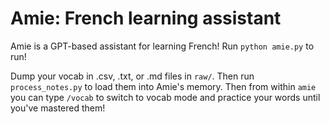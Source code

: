 # Amie: French learning assistant

Amie is a GPT-based assistant for learning French! Run `python amie.py` to run!

Dump your vocab in .csv, .txt, or .md files in `raw/`. Then run `process_notes.py` to load them into Amie's memory. Then from within `amie` you can type `/vocab` to switch to vocab mode and practice your words until you've mastered them!
